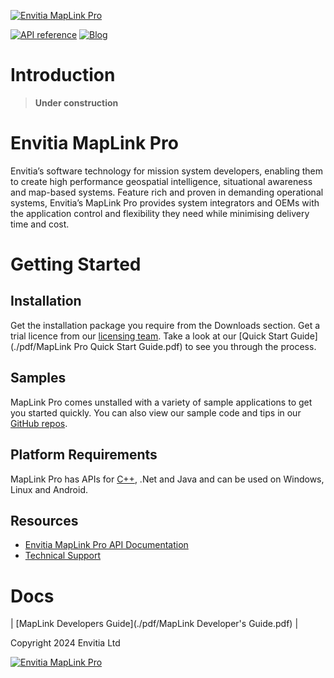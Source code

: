 
[![Envitia MapLink Pro](https://user-images.githubusercontent.com/60386764/159908069-b33f1ba7-6ad9-45d0-a872-dfd38dc40c91.png)](https://www.envitia.com/for-developers/maplink-pro/)

[![API reference](https://img.shields.io/badge/MapLink%20Pro%20API%20Documentation-84bd00)](https://www.envitia.com/technologies/products/maplink-pro/userguide/index.html) [![Blog](https://img.shields.io/badge/Envitia%20Blog-1F2A44)](https://www.envitia.com/category/the-envitia-blog/) 

# Introduction

> **Under construction**

# Envitia MapLink Pro
Envitia’s software technology for mission system developers, enabling them to create high performance geospatial intelligence, situational awareness and map-based systems. Feature rich and proven in demanding operational systems, Envitia’s MapLink Pro provides system integrators and OEMs with the application control and flexibility they need while minimising delivery time and cost.

# Getting Started
## Installation
Get the installation package you require from the Downloads section.
Get a trial licence from our [licensing team](mailto:info@envitia.com?subject=I%20want%20to%20evaluate%20MapLink%20Pro%20please).
Take a look at our [Quick Start Guide](./pdf/MapLink Pro Quick Start Guide.pdf) to see you through the process.

## Samples
MapLink Pro comes unstalled with a variety of sample applications to get you started quickly.
You can also view our sample code and tips in our [GitHub repos](https://github.com/envitia).

## Platform Requirements
MapLink Pro has APIs for [C++](https://www.envitia.com/technologies/products/maplink-pro/userguide/index.html), .Net and Java and can be used on Windows, Linux and Android.

## Resources
- [Envitia MapLink Pro API Documentation](https://www.envitia.com/technologies/products/maplink-pro/userguide/index.html)
- [Technical Support](mailto:support@envitia.com)


# Docs
| [MapLink Developers Guide](./pdf/MapLink Developer's Guide.pdf) |

Copyright 2024 Envitia Ltd

[![Envitia MapLink Pro](https://user-images.githubusercontent.com/60386764/159908069-b33f1ba7-6ad9-45d0-a872-dfd38dc40c91.png)](https://www.envitia.com/for-developers/maplink-pro/)
